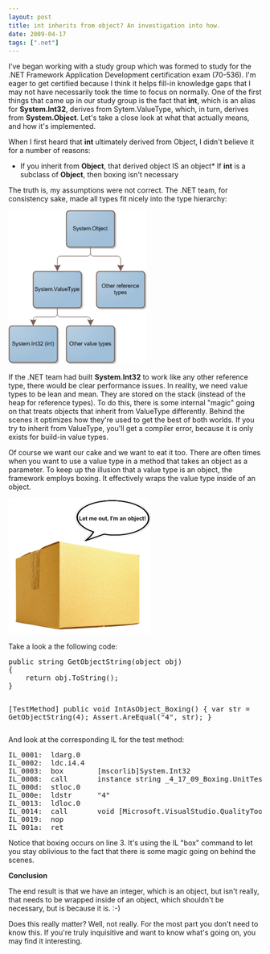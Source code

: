 ```yaml
---
layout: post
title: int inherits from object? An investigation into how.
date: 2009-04-17
tags: [".net"]
---
```


I've began working with a study group which was formed to study for the .NET Framework Application Development certification exam (70-536). I'm eager to get certified because I think it helps fill-in knowledge gaps that I may not have necessarily took the time to focus on normally. One of the first things that came up in our study group is the fact that **int**, which is an alias for **System.Int32**, derives from Sytem.ValueType, which, in turn, derives from **System.Object**. Let's take a close look at what that actually means, and how it's implemented.

When I first heard that **int** ultimately derived from Object, I didn't believe it for a number of reasons:

*   If you inherit from **Object**, that derived object IS an object*   If **int** is a subclass of **Object**, then boxing isn't necessary  

The truth is, my assumptions were not correct. The .NET team, for consistency sake, made all types fit nicely into the type hierarchy:

![Object Hierarchy](image3.png "Object Hierarchy") 

If the .NET team had built **System.Int32** to work like any other reference type, there would be clear performance issues. In reality, we need value types to be lean and mean. They are stored on the stack (instead of the heap for reference types). To do this, there is some internal "magic" going on that treats objects that inherit from ValueType differently. Behind the scenes it optimizes how they're used to get the best of both worlds. If you try to inherit from ValueType, you'll get a compiler error, because it is only exists for build-in value types.

Of course we want our cake and we want to eat it too. There are often times when you want to use a value type in a method that takes an object as a parameter. To keep up the illusion that a value type is an object, the framework employs boxing. It effectively wraps the value type inside of an object.

![Let me out, I&#39;m an object!](image4.png "Let me out, I&#39;m an object!")

Take a look a the following code:
  <div style="padding-bottom: 0px; margin: 0px; padding-left: 0px; padding-right: 0px; display: inline; float: none; padding-top: 0px" id="scid:812469c5-0cb0-4c63-8c15-c81123a09de7:51b1363f-2059-42fd-8c66-268d18130de3" class="wlWriterEditableSmartContent"><pre name="code" class="c#">public string GetObjectString(object obj)
{
    return obj.ToString();
}

[TestMethod]
public void IntAsObject_Boxing()
{
    var str = GetObjectString(4);
    Assert.AreEqual("4", str);
}</pre></div>

And look at the corresponding IL for the test method:

<div style="padding-bottom: 0px; margin: 0px; padding-left: 0px; padding-right: 0px; display: inline; float: none; padding-top: 0px" id="scid:812469c5-0cb0-4c63-8c15-c81123a09de7:8e0c58b8-4c00-4610-aa74-6f1b2f84be66" class="wlWriterEditableSmartContent"><pre name="code" class="c#">IL_0001:  ldarg.0
IL_0002:  ldc.i4.4
IL_0003:  box        [mscorlib]System.Int32
IL_0008:  call       instance string _4_17_09_Boxing.UnitTest1::GetObjectString(object)
IL_000d:  stloc.0
IL_000e:  ldstr      "4"
IL_0013:  ldloc.0
IL_0014:  call       void [Microsoft.VisualStudio.QualityTools.UnitTestFramework]Microsoft.VisualStudio.TestTools.UnitTesting.Assert::AreEqual&lt;string&gt;(!!0, !!0)
IL_0019:  nop
IL_001a:  ret</pre></div>

Notice that boxing occurs on line 3\. It's using the IL "box" command to let you stay oblivious to the fact that there is some magic going on behind the scenes.

**Conclusion**

The end result is that we have an integer, which is an object, but isn't really, that needs to be wrapped inside of an object, which shouldn't be necessary, but is because it is. :-)

Does this really matter? Well, not really. For the most part you don't need to know this. If you're truly inquisitive and want to know what's going on, you may find it interesting.